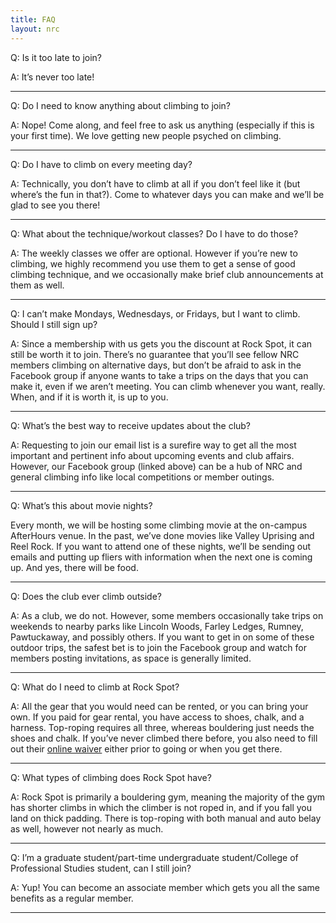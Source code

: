 ```yaml
---
title: FAQ
layout: nrc
---
```

Q: Is it too late to join?

A: It’s never too late!

---

Q: Do I need to know anything about climbing to join?

A: Nope! Come along, and feel free to ask us anything (especially if this is your first time). We love getting new people psyched on climbing.

---

Q: Do I have to climb on every meeting day?

A: Technically, you don’t have to climb at all if you don’t feel like it (but where’s the fun in that?). Come to whatever days you can make and we’ll be glad to see you there!

---

Q: What about the technique/workout classes? Do I have to do those?

A: The weekly classes we offer are optional. However if you’re new to climbing, we highly recommend you use them to get a sense of good climbing technique, and we occasionally make brief club announcements at them as well.

---

Q: I can’t make Mondays, Wednesdays, or Fridays, but I want to climb. Should I still sign up?

A: Since a membership with us gets you the discount at Rock Spot, it can still be worth it to join. There’s no guarantee that you’ll see fellow NRC members climbing on alternative days, but don’t be afraid to ask in the Facebook group if anyone wants to take a trips on the days that you can make it, even if we aren’t meeting. You can climb whenever you want, really. When, and if it is worth it, is up to you.

---

Q: What’s the best way to receive updates about the club?

A: Requesting to join our email list is a surefire way to get all the most important and pertinent info about upcoming events and club affairs. However, our Facebook group (linked above) can be a hub of NRC and general climbing info like local competitions or member outings.

---

Q: What’s this about movie nights?

Every month, we will be hosting some climbing movie at the on-campus AfterHours venue. In the past, we’ve done movies like Valley Uprising and Reel Rock. If you want to attend one of these nights, we’ll be sending out emails and putting up fliers with information when the next one is coming up. And yes, there will be food.

---

Q: Does the club ever climb outside?

A: As a club, we do not. However, some members occasionally take trips on weekends to nearby parks like Lincoln Woods, Farley Ledges, Rumney, Pawtuckaway, and possibly others. If you want to get in on some of these outdoor trips, the safest bet is to join the Facebook group and watch for members posting invitations, as space is generally limited.

---

Q: What do I need to climb at Rock Spot?

A: All the gear that you would need can be rented, or you can bring your own. If you paid for gear rental, you have access to shoes, chalk, and a harness. Top-roping requires all three, whereas bouldering just needs the shoes and chalk. If you’ve never climbed there before, you also need to fill out their [online waiver](https://www.smartwaiver.com/w/59540a26dc59a/web/) either prior to going or when you get there.

---

Q: What types of climbing does Rock Spot have?

A: Rock Spot is primarily a bouldering gym, meaning the majority of the gym has shorter climbs in which the climber is not roped in, and if you fall you land on thick padding. There is top-roping with both manual and auto belay as well, however not nearly as much.

---

Q: I’m a graduate student/part-time undergraduate student/College of Professional Studies student, can I still join?

A: Yup! You can become an associate member which gets you all the same benefits as a regular member.

---
